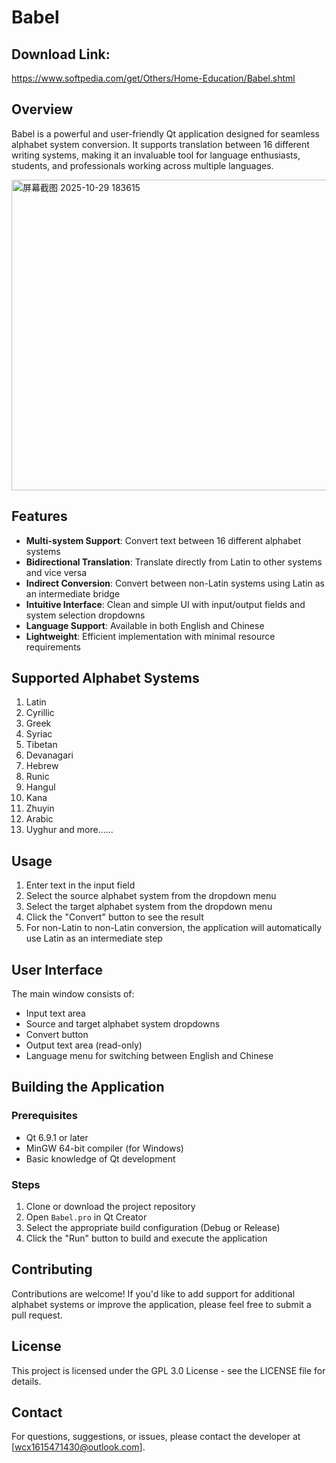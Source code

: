 # Babel

## Download Link:
https://www.softpedia.com/get/Others/Home-Education/Babel.shtml

## Overview
Babel is a powerful and user-friendly Qt application designed for seamless alphabet system conversion. It supports translation between 16 different writing systems, making it an invaluable tool for language enthusiasts, students, and professionals working across multiple languages.

<img width="579" height="497" alt="屏幕截图 2025-10-29 183615" src="https://github.com/user-attachments/assets/c018a5c6-e8bc-407c-ab46-60887ea5f675" />

## Features
- **Multi-system Support**: Convert text between 16 different alphabet systems
- **Bidirectional Translation**: Translate directly from Latin to other systems and vice versa
- **Indirect Conversion**: Convert between non-Latin systems using Latin as an intermediate bridge
- **Intuitive Interface**: Clean and simple UI with input/output fields and system selection dropdowns
- **Language Support**: Available in both English and Chinese
- **Lightweight**: Efficient implementation with minimal resource requirements

## Supported Alphabet Systems
1. Latin
2. Cyrillic
3. Greek
4. Syriac
5. Tibetan
6. Devanagari
7. Hebrew
9. Runic
12. Hangul
13. Kana
14. Zhuyin
15. Arabic
16. Uyghur
    and more......
## Usage
1. Enter text in the input field
2. Select the source alphabet system from the dropdown menu
3. Select the target alphabet system from the dropdown menu
4. Click the "Convert" button to see the result
5. For non-Latin to non-Latin conversion, the application will automatically use Latin as an intermediate step

## User Interface
The main window consists of:
- Input text area
- Source and target alphabet system dropdowns
- Convert button
- Output text area (read-only)
- Language menu for switching between English and Chinese

## Building the Application
### Prerequisites
- Qt 6.9.1 or later
- MinGW 64-bit compiler (for Windows)
- Basic knowledge of Qt development

### Steps
1. Clone or download the project repository
2. Open `Babel.pro` in Qt Creator
3. Select the appropriate build configuration (Debug or Release)
4. Click the "Run" button to build and execute the application


## Contributing
Contributions are welcome! If you'd like to add support for additional alphabet systems or improve the application, please feel free to submit a pull request.

## License
This project is licensed under the GPL 3.0 License - see the LICENSE file for details.

## Contact
For questions, suggestions, or issues, please contact the developer at [wcx1615471430@outlook.com].
        
